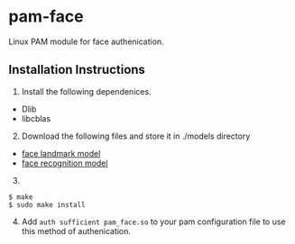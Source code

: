 # pam-face
Linux PAM module for face authenication.

## Installation Instructions
1. Install the following dependenices.
* Dlib
* libcblas

2. Download the following files and store it in ./models directory
* [face landmark model](http://dlib.net/files/shape_predictor_5_face_landmarks.dat.bz2)
* [face recognition model](http://dlib.net/files/dlib_face_recognition_resnet_model_v1.dat.bz2)

3.
```
$ make
$ sudo make install
```
4. Add `auth sufficient pam_face.so` to your pam configuration file to use this method of authenication.
